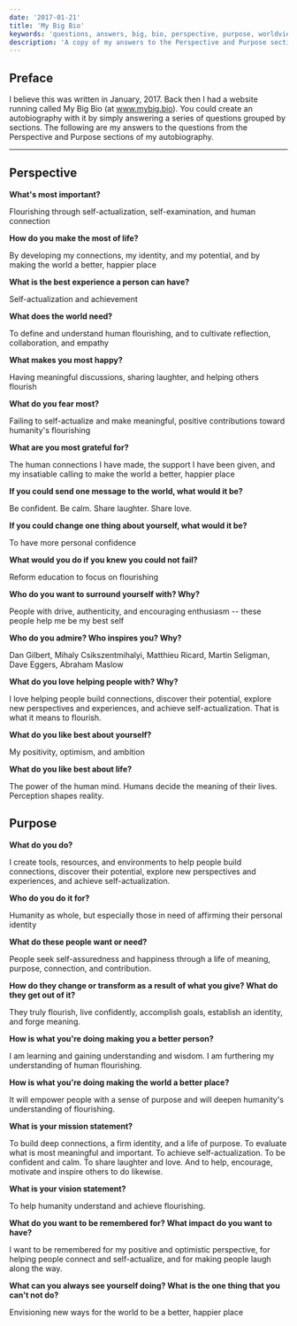 ```yaml
---
date: '2017-01-21'
title: 'My Big Bio'
keywords: 'questions, answers, big, bio, perspective, purpose, worldview'
description: 'A copy of my answers to the Perspective and Purpose sections of My Big Bio from January, 2017.'
---
```


## Preface

I believe this was written in January, 2017. Back then I had a website running called My Big Bio (at www.mybig.bio). You could create an autobiography with it by simply answering a series of questions grouped by sections. The following are my answers to the questions from the Perspective and Purpose sections of my autobiography.

---

## Perspective

**What's most important?**

Flourishing through self-actualization, self-examination, and human connection

**How do you make the most of life?**

By developing my connections, my identity, and my potential, and by making the world a better, happier place

**What is the best experience a person can have?**

Self-actualization and achievement

**What does the world need?**

To define and understand human flourishing, and to cultivate reflection, collaboration, and empathy

**What makes you most happy?**

Having meaningful discussions, sharing laughter, and helping others flourish

**What do you fear most?**

Failing to self-actualize and make meaningful, positive contributions toward humanity's flourishing

**What are you most grateful for?**

The human connections I have made, the support I have been given, and my insatiable calling to make the world a better, happier place

**If you could send one message to the world, what would it be?**

Be confident. Be calm. Share laughter. Share love.

**If you could change one thing about yourself, what would it be?**

To have more personal confidence

**What would you do if you knew you could not fail?**

Reform education to focus on flourishing

**Who do you want to surround yourself with? Why?**

People with drive, authenticity, and encouraging enthusiasm -- these people help me be my best self

**Who do you admire? Who inspires you? Why?**

Dan Gilbert, Mihaly Csikszentmihalyi, Matthieu Ricard, Martin Seligman, Dave Eggers, Abraham Maslow

**What do you love helping people with? Why?**

I love helping people build connections, discover their potential, explore new perspectives and experiences, and achieve self-actualization. That is what it means to flourish.

**What do you like best about yourself?**

My positivity, optimism, and ambition

**What do you like best about life?**

The power of the human mind. Humans decide the meaning of their lives. Perception shapes reality.

## Purpose

**What do you do?**

I create tools, resources, and environments to help people build connections, discover their potential, explore new perspectives and experiences, and achieve self-actualization.

**Who do you do it for?**

Humanity as whole, but especially those in need of affirming their personal identity

**What do these people want or need?**

People seek self-assuredness and happiness through a life of meaning, purpose, connection, and contribution.

**How do they change or transform as a result of what you give? What do they get out of it?**

They truly flourish, live confidently, accomplish goals, establish an identity, and forge meaning.

**How is what you're doing making you a better person?**

I am learning and gaining understanding and wisdom. I am furthering my understanding of human flourishing.

**How is what you're doing making the world a better place?**

It will empower people with a sense of purpose and will deepen humanity's understanding of flourishing.

**What is your mission statement?**

To build deep connections, a firm identity, and a life of purpose. To evaluate what is most meaningful and important. To achieve self-actualization. To be confident and calm. To share laughter and love. And to help, encourage, motivate and inspire others to do likewise.

**What is your vision statement?**

To help humanity understand and achieve flourishing.

**What do you want to be remembered for? What impact do you want to have?**

I want to be remembered for my positive and optimistic perspective, for helping people connect and self-actualize, and for making people laugh along the way.

**What can you always see yourself doing? What is the one thing that you can't not do?**

Envisioning new ways for the world to be a better, happier place
